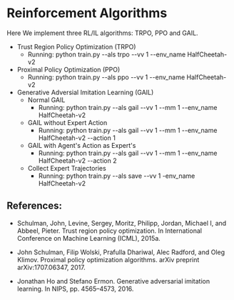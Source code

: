 # Reinforcement Algorithms

Here We implement three RL/IL algorithms: TRPO, PPO and GAIL.  

+ Trust Region Policy Optimization (TRPO) 
	+ Running: python train.py --als trpo --vv 1 --env_name HalfCheetah-v2
+ Proximal Policy Optimization (PPO)
	+ Running: python train.py --als ppo --vv 1 --env_name HalfCheetah-v2
+ Generative Adversial Imitation Learning (GAIL)
	+ Normal GAIL
		+ Running: python train.py --als gail --vv 1 --mm 1 --env_name HalfCheetah-v2
	+ GAIL without Expert Action
		+ Running: python train.py --als gail --vv 1 --mm 1 --env_name HalfCheetah-v2 --action 1
	+ GAIL with Agent's Action as Expert's 
		+ Running: python train.py --als gail --vv 1 --mm 1 --env_name HalfCheetah-v2 --action 2
	+ Collect Expert Trajectories
		+ Running: python train.py --als save --vv 1 -env_name HalfCheetah-v2 

## References:

+ Schulman, John, Levine, Sergey, Moritz, Philipp, Jordan, Michael I, and Abbeel, Pieter. Trust region policy optimization. In International Conference on Machine Learning (ICML), 2015a.

+ John Schulman, Filip Wolski, Prafulla Dhariwal, Alec Radford, and Oleg Klimov. Proximal policy optimization algorithms. arXiv preprint arXiv:1707.06347, 2017. 

+ Jonathan Ho and Stefano Ermon. Generative adversarial imitation learning. In NIPS, pp. 4565–4573, 2016.

